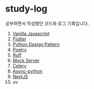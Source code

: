 # study-log
공부하면서 작성했던 코드와 로그 기록입니다.

1. [Vanilla Javascript](https://github.com/SonJi0507/study-log/tree/main/Vanilla-javascript)
2. [Flutter](https://github.com/SonJi0507/study-log/tree/main/Flutter)
3. [Python Design Pattern](https://github.com/SonJi0507/study-log/tree/main/Python-design-pattern)
4. [Poetry](https://github.com/SonJi0507/study-log/tree/main/Poetry)
5. [Ruff](https://github.com/SonJi0507/study-log/tree/main/Ruff)
6. [Mock Server](https://github.com/SonJi0507/study-log/tree/main/Mock-server)
7. [Celery](https://github.com/SonJi0507/study-log/tree/main/Celery)
8. [Async-python](https://github.com/SonJi0507/study-log/tree/main/async-python)
9. [NextJS](https://github.com/SonJi0507/study-log/tree/main/NextJS)
10. uv
